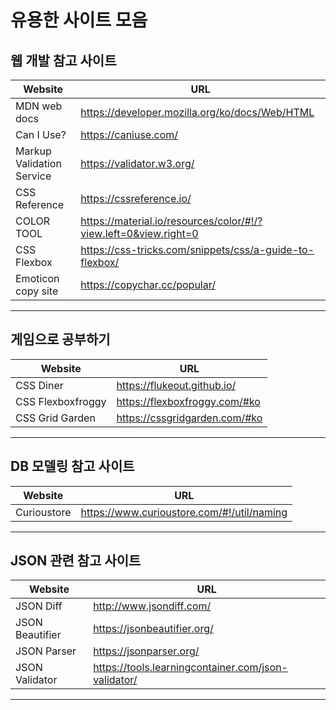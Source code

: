 # 유용한 사이트 모음

## 웹 개발 참고 사이트

| Website                   | URL                                                              |
| ------------------------- | ---------------------------------------------------------------- |
| MDN web docs              | https://developer.mozilla.org/ko/docs/Web/HTML                   |
| Can I Use?                | https://caniuse.com/                                             |
| Markup Validation Service | https://validator.w3.org/                                        |
| CSS Reference             | https://cssreference.io/                                         |
| COLOR TOOL                | https://material.io/resources/color/#!/?view.left=0&view.right=0 |
| CSS Flexbox               | https://css-tricks.com/snippets/css/a-guide-to-flexbox/          |
| Emoticon copy site        | https://copychar.cc/popular/                                     |

---

## 게임으로 공부하기

| Website           | URL                           |
| ----------------- | ----------------------------- |
| CSS Diner         | https://flukeout.github.io/   |
| CSS Flexboxfroggy | https://flexboxfroggy.com/#ko |
| CSS Grid Garden   | https://cssgridgarden.com/#ko |

---

## DB 모델링 참고 사이트

| Website     | URL                                        |
| ----------- | ------------------------------------------ |
| Curioustore | https://www.curioustore.com/#!/util/naming |

---

## JSON 관련 참고 사이트

| Website         | URL                                                 |
| --------------- | --------------------------------------------------- |
| JSON Diff       | http://www.jsondiff.com/                            |
| JSON Beautifier | https://jsonbeautifier.org/                         |
| JSON Parser     | https://jsonparser.org/                             |
| JSON Validator  | https://tools.learningcontainer.com/json-validator/ |

---
